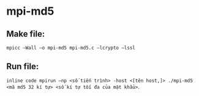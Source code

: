 # mpi-md5
## Make file: 
`mpicc –Wall –o mpi-md5 mpi-md5.c –lcrypto –lssl`
## Run file:
`inline code mpirun –np <số tiến trình> -host <[tên host,]> ./mpi-md5 <mã md5 32 kí tự> <số kí tự tối đa của mật khẩu>`.
